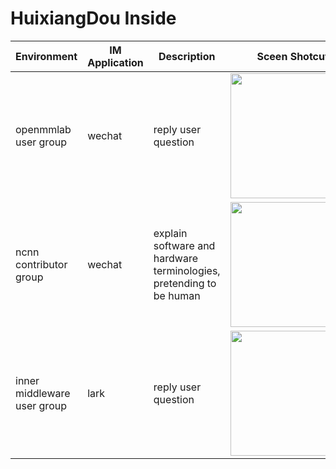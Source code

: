 # HuixiangDou Inside

| Environment | IM Application | Description | Sceen Shotcut |
| ------- | ---- | ---- | ------- |
| openmmlab user group | wechat | reply user question | <img src="软件A的运行截图URL" width="200"> |
| ncnn contributor group | wechat | explain software and hardware terminologies, pretending to be human | <img src="软件B的运行截图URL" width="200"> |
| inner middleware user group | lark | reply user question | <img src="软件B的运行截图URL" width="200"> |
